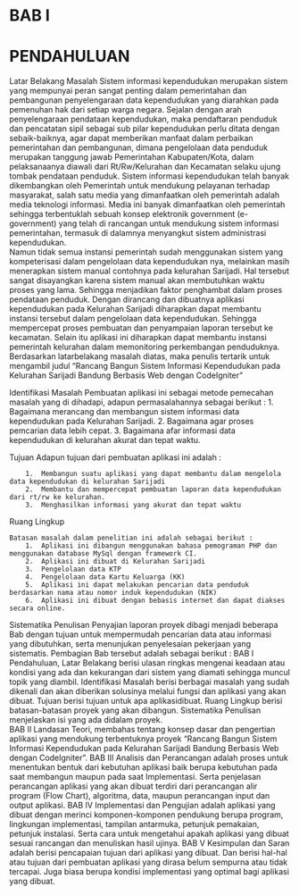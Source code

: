 # BAB I 
# PENDAHULUAN

Latar Belakang Masalah
Sistem  informasi kependudukan merupakan sistem yang mempunyai peran sangat penting dalam pemerintahan dan pembangunan penyelengaraan data kependudukan  yang  diarahkan pada  pemenuhan hak dari setiap warga negara. Sejalan dengan arah penyelengaraan pendataan kependudukan, maka pendaftaran penduduk dan pencatatan sipil sebagai sub pilar kependudukan perlu ditata dengan sebaik-baiknya, agar dapat memberikan manfaat dalam perbaikan pemerintahan dan pembangunan, dimana pengelolaan data penduduk merupakan tanggung jawab  Pemerintahan Kabupaten/Kota, dalam pelaksanaanya diawali dari Rt/Rw/Kelurahan  dan Kecamatan  selaku ujung tombak pendataan penduduk.
Sistem informasi kependudukan telah banyak dikembangkan oleh Pemerintah untuk mendukung pelayanan terhadap masyarakat, salah satu media yang dimanfaatkan oleh pemerintah adalah media teknologi informasi. Media ini banyak dimanfaatkan oleh  pemerintah  sehingga terbentuklah sebuah konsep elektronik government (e-government) yang telah di rancangan untuk mendukung sistem informasi  pemerintahan, termasuk di dalamnya menyangkut sistem administrasi kependudukan.  
Namun tidak semua instansi pemerintah sudah menggunakan sistem yang kompeterisasi dalam pengelolaan data kependudukan nya, melainkan masih menerapkan sistem manual contohnya pada kelurahan Sarijadi. Hal tersebut sangat disayangkan karena sistem manual akan membutuhkan waktu proses yang lama. Sehingga menjadikan faktor penghambat dalam proses pendataan penduduk.
Dengan dirancang dan dibuatnya aplikasi kependudukan pada Kelurahan Sarijadi diharapkan dapat membantu instansi tersebut dalam pengelolaan data kependudukan. Sehingga mempercepat proses pembuatan dan penyampaian laporan tersebut ke kecamatan. Selain itu aplikasi ini diharapkan dapat membantu instansi pemerintah kelurahan dalam memonitoring perkembangan penduduknya.
Berdasarkan latarbelakang masalah diatas, maka penulis tertarik untuk mengambil judul “Rancang Bangun Sistem Informasi Kependudukan pada Kelurahan Sarijadi Bandung Berbasis Web dengan CodeIgniter”

Identifikasi Masalah
	Pembuatan aplikasi ini sebagai metode pemecahan masalah yang di dihadapi, adapun permasalahannya sebagai berikut :
		1.	Bagaimana merancang dan membangun sistem informasi data kependudukan pada Kelurahan Sarijadi.
		2.	Bagaimana agar proses pemcarian data lebih cepat.
		3.	Bagaimana afar informasi data kependudukan di kelurahan akurat dan tepat waktu.

Tujuan
	Adapun tujuan dari pembuatan aplikasi ini adalah :

		1.	Membangun suatu aplikasi yang dapat membantu dalam mengelola data kependudukan di kelurahan Sarijadi
		2.	Membantu dan mempercepat pembuatan laporan data kependudukan dari rt/rw ke kelurahan.
		3.	Menghasilkan informasi yang akurat dan tepat waktu

Ruang Lingkup

	Batasan masalah dalam penelitian ini adalah sebagai berikut :
		1.	Aplikasi ini dibangun menggunakan bahasa pemograman PHP dan menggunakan database MySql dengan framework CI.
		2.	Aplikasi ini dibuat di Kelurahan Sarijadi
		3.	Pengelolaan data KTP
		4.	Pengelolaan data Kartu Keluarga (KK)
		5.	Aplikasi ini dapat melakukan pencarian data penduduk berdasarkan nama atau nomor induk kependudukan (NIK)
		6.	Aplikasi ini dibuat dengan bebasis internet dan dapat diakses secara online.

Sistematika Penulisan
Penyajian laporan proyek dibagi menjadi beberapa Bab dengan tujuan untuk mempermudah pencarian data atau informasi yang dibutuhkan, serta menunjukan penyelesaian pekerjaan yang sistematis. Pembagian Bab tersebut adalah sebagai berikut : 
BAB I  Pendahuluan, Latar Belakang berisi ulasan ringkas mengenai keadaan atau kondisi yang ada dan kekurangan dari sistem yang diamati sehingga muncul topik yang diambil. Identifikasi Masalah berisi berbagai masalah yang sudah dikenali dan akan diberikan solusinya melalui fungsi dan aplikasi yang akan dibuat. Tujuan berisi tujuan untuk apa aplikasidibuat. Ruang Lingkup berisi batasan-batasan proyek yang akan dibangun. Sistematika Penulisan menjelaskan isi yang ada didalam proyek.	
BAB II Landasan Teori, membahas tentang konsep dasar dan pengertian aplikasi yang mendukung terbentuknya proyek  “Rancang Bangun Sistem Informasi Kependudukan pada Kelurahan Sarijadi Bandung Berbasis Web dengan CodeIgniter”. 
BAB III Analisis dan Perancangan adalah proses untuk menentukan bentuk dari kebutuhan aplikasi baik berupa kebutuhan pada saat membangun maupun pada saat Implementasi. Serta penjelasan perancangan aplikasi yang akan dibuat terdiri dari perancangan alir program (Flow Chart), algoritma, data, maupun perancangan input dan output aplikasi.
BAB IV Implementasi dan Pengujian adalah aplikasi yang dibuat dengan merinci komponen-komponen pendukung berupa program, lingkungan implementasi, tampilan antarmuka, petunjuk pemakaian, petunjuk instalasi. Serta cara untuk mengetahui apakah aplikasi yang dibuat sesuai rancangan dan menuliskan hasil ujinya. 
BAB V Kesimpulan dan Saran adalah berisi pencapaian tujuan dari aplikasi yang dibuat. Dan berisi hal-hal atau tujuan dari pembuatan aplikasi yang dirasa belum sempurna atau tidak tercapai. Juga biasa berupa kondisi implementasi yang optimal bagi aplikasi yang dibuat.
